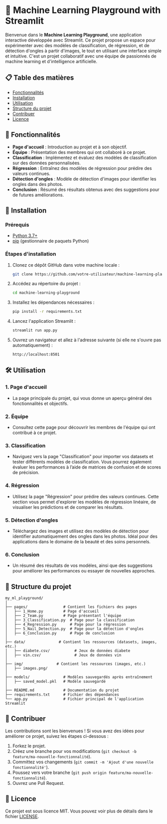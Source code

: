 # 🧠 Machine Learning Playground with Streamlit

Bienvenue dans le **Machine Learning Playground**, une application interactive développée avec Streamlit. Ce projet propose un espace pour expérimenter avec des modèles de classification, de régression, et de détection d'ongles à partir d'images, le tout en utilisant une interface simple et intuitive. C'est un projet collaboratif avec une équipe de passionnés de machine learning et d'intelligence artificielle.

## 📋 Table des matières

- [Fonctionnalités](#-fonctionnalités)
- [Installation](#-installation)
- [Utilisation](#-utilisation)
- [Structure du projet](#-structure-du-projet)
- [Contribuer](#-contribuer)
- [Licence](#-licence)

## 🎯 Fonctionnalités

- **Page d'accueil** : Introduction au projet et à son objectif.
- **Équipe** : Présentation des membres qui ont collaboré à ce projet.
- **Classification** : Implémentez et évaluez des modèles de classification sur des données personnalisées.
- **Régression** : Entraînez des modèles de régression pour prédire des valeurs continues.
- **Détection d'ongles** : Modèle de détection d'images pour identifier les ongles dans des photos.
- **Conclusion** : Résumé des résultats obtenus avec des suggestions pour de futures améliorations.

## 🚀 Installation

### Prérequis

- [Python 3.7+](https://www.python.org/downloads/)
- [pip](https://pip.pypa.io/en/stable/installation/) (gestionnaire de paquets Python)

### Étapes d'installation

1. Clonez ce dépôt GitHub dans votre machine locale :

    ```bash
    git clone https://github.com/votre-utilisateur/machine-learning-playground.git
    ```

2. Accédez au répertoire du projet :

    ```bash
    cd machine-learning-playground
    ```

3. Installez les dépendances nécessaires :

    ```bash
    pip install -r requirements.txt
    ```

4. Lancez l'application Streamlit :

    ```bash
    streamlit run app.py
    ```

5. Ouvrez un navigateur et allez à l'adresse suivante (si elle ne s'ouvre pas automatiquement) :

    ```
    http://localhost:8501
    ```

## 🛠 Utilisation

### 1. Page d'accueil
- La page principale du projet, qui vous donne un aperçu général des fonctionnalités et objectifs.

### 2. Équipe
- Consultez cette page pour découvrir les membres de l'équipe qui ont contribué à ce projet.

### 3. Classification
- Naviguez vers la page "Classification" pour importer vos datasets et tester différents modèles de classification. Vous pourrez également évaluer les performances à l’aide de matrices de confusion et de scores de précision.

### 4. Régression
- Utilisez la page "Régression" pour prédire des valeurs continues. Cette section vous permet d'explorer les modèles de régression linéaire, de visualiser les prédictions et de comparer les résultats.

### 5. Détection d'ongles
- Téléchargez des images et utilisez des modèles de détection pour identifier automatiquement des ongles dans les photos. Idéal pour des applications dans le domaine de la beauté et des soins personnels.

### 6. Conclusion
- Un résumé des résultats de vos modèles, ainsi que des suggestions pour améliorer les performances ou essayer de nouvelles approches.

## 📂 Structure du projet

```plaintext
my_ml_playground/
│
├── pages/                # Contient les fichiers des pages
│   ├── 1_Home.py         # Page d'accueil
│   ├── 2_Team.py         # Page présentant l'équipe
│   ├── 3_Classification.py  # Page pour la classification
│   ├── 4_Regression.py      # Page pour la régression
│   ├── 5_Nail_Detection.py  # Page pour la détection d'ongles
│   ├── 6_Conclusion.py      # Page de conclusion
│
├── data/               # Contient les ressources (datasets, images, etc.)
│   ├── diabete.csv/           # Jeux de données diabete
│   ├── vin.csv/               # Jeux de données vin
│
├── img/               # Contient les ressources (images, etc.)
│   ├── images.png/           
│
├── models/               # Modèles sauvegardés après entraînement
│   ├── saved_model.pkl   # Modèle sauvegardé
│
├── README.md             # Documentation du projet
├── requirements.txt      # Fichier des dépendances
└── app.py                # Fichier principal de l'application Streamlit
```

## 🤝 Contribuer

Les contributions sont les bienvenues ! Si vous avez des idées pour améliorer ce projet, suivez les étapes ci-dessous :

1. Forkez le projet.
2. Créez une branche pour vos modifications (`git checkout -b feature/ma-nouvelle-fonctionnalité`).
3. Committez vos changements (`git commit -m 'Ajout d'une nouvelle fonctionnalité'`).
4. Poussez vers votre branche (`git push origin feature/ma-nouvelle-fonctionnalité`).
5. Ouvrez une Pull Request.

## 📝 Licence

Ce projet est sous licence MIT. Vous pouvez voir plus de détails dans le fichier [LICENSE](./LICENSE).

